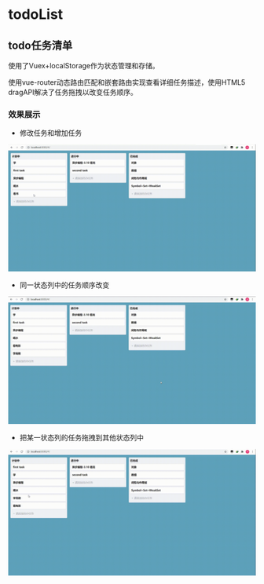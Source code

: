 # todoList

## todo任务清单

使用了Vuex+localStorage作为状态管理和存储。

使用vue-router动态路由匹配和嵌套路由实现查看详细任务描述，使用HTML5 dragAPI解决了任务拖拽以改变任务顺序。

### 效果展示

- 修改任务和增加任务

<img src="/public/todoList.gif"/>

- 同一状态列中的任务顺序改变

<img src="/public/todoList-2.gif"/>

- 把某一状态列的任务拖拽到其他状态列中

<img src="/public/todoList-3.gif"/>

